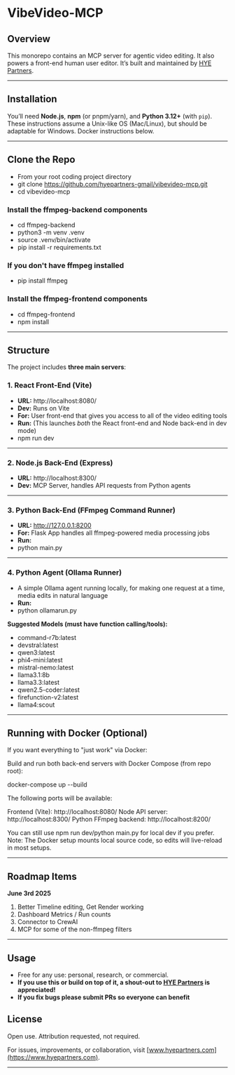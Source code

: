 # VibeVideo-MCP

## Overview

This monorepo contains an MCP server for agentic video editing. It also powers a front-end human user editor. It’s built and maintained by [HYE Partners](https://www.hyepartners.com).

---

## Installation

You’ll need **Node.js**, **npm** (or pnpm/yarn), and **Python 3.12+** (with `pip`).  
These instructions assume a Unix-like OS (Mac/Linux), but should be adaptable for Windows.
Docker instructions below. 

---

## Clone the Repo

- From your root coding project directory
- git clone https://github.com/hyepartners-gmail/vibevideo-mcp.git
- cd vibevideo-mcp

### Install the ffmpeg-backend components

- cd ffmpeg-backend
- python3 -m venv .venv
- source .venv/bin/activate
- pip install -r requirements.txt

### If you don't have ffmpeg installed
- pip install ffmpeg

### Install the ffmpeg-frontend components

- cd ffmpeg-frontend
- npm install


---
## Structure

The project includes **three main servers**:

### 1. React Front-End (Vite)
- **URL:** http://localhost:8080/
- **Dev:** Runs on Vite 
- **For:** User front-end that gives you access to all of the video editing tools
- **Run:** (This launches *both* the React front-end and Node back-end in dev mode) 
- npm run dev

---

### 2. Node.js Back-End (Express)
- **URL:** http://localhost:8300/
- **Dev:** MCP Server, handles API requests from Python agents
---

### 3. Python Back-End (FFmpeg Command Runner)
- **URL:** http://127.0.0.1:8200
- **For:** Flask App handles all ffmpeg-powered media processing jobs
- **Run:**  
- python main.py

---

### 4. Python Agent (Ollama Runner)
- A simple Ollama agent running locally, for making one request at a time, media edits in natural language
- **Run:**  
- python ollamarun.py

**Suggested Models (must have function calling/tools):**
- command-r7b:latest
- devstral:latest
- qwen3:latest
- phi4-mini:latest
- mistral-nemo:latest
- llama3.1:8b
- llama3.3:latest
- qwen2.5-coder:latest
- firefunction-v2:latest
- llama4:scout

---


## Running with Docker (Optional)

If you want everything to "just work" via Docker:

Build and run both back-end servers with Docker Compose (from repo root):

   docker-compose up --build

The following ports will be available:

Frontend (Vite): http://localhost:8080/
Node API server: http://localhost:8300/
Python FFmpeg backend: http://localhost:8200/

You can still use npm run dev/python main.py for local dev if you prefer.
Note: The Docker setup mounts local source code, so edits will live-reload in most setups.

---

## Roadmap Items

**June 3rd 2025**

1. Better Timeline editing, Get Render working
2. Dashboard Metrics / Run counts
3. Connector to CrewAI
4. MCP for some of the non-ffmpeg filters

---

## Usage

- Free for any use: personal, research, or commercial.
- **If you use this or build on top of it, a shout-out to [HYE Partners](https://www.hyepartners.com) is appreciated!**
- **If you fix bugs please submit PRs so everyone can benefit**

## License

Open use. Attribution requested, not required.

For issues, improvements, or collaboration, visit [www.hyepartners.com](https://www.hyepartners.com).

---